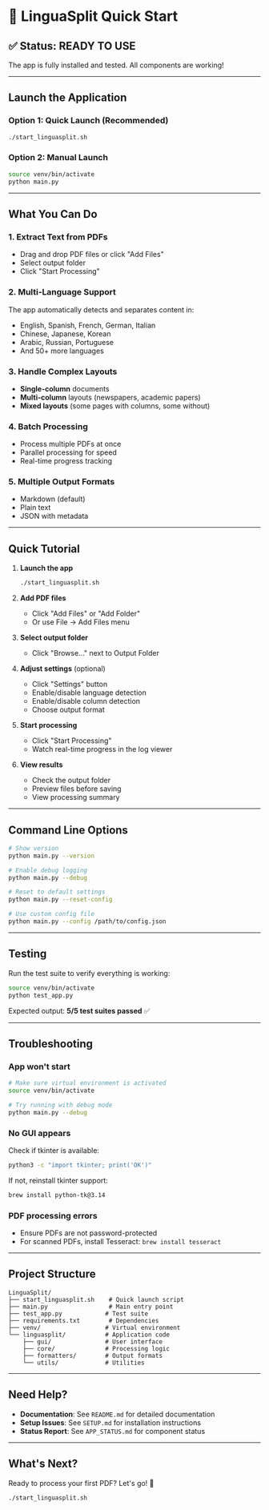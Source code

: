 # 🚀 LinguaSplit Quick Start

## ✅ Status: READY TO USE

The app is fully installed and tested. All components are working!

---

## Launch the Application

### Option 1: Quick Launch (Recommended)
```bash
./start_linguasplit.sh
```

### Option 2: Manual Launch
```bash
source venv/bin/activate
python main.py
```

---

## What You Can Do

### 1. Extract Text from PDFs
- Drag and drop PDF files or click "Add Files"
- Select output folder
- Click "Start Processing"

### 2. Multi-Language Support
The app automatically detects and separates content in:
- English, Spanish, French, German, Italian
- Chinese, Japanese, Korean
- Arabic, Russian, Portuguese
- And 50+ more languages

### 3. Handle Complex Layouts
- **Single-column** documents
- **Multi-column** layouts (newspapers, academic papers)
- **Mixed layouts** (some pages with columns, some without)

### 4. Batch Processing
- Process multiple PDFs at once
- Parallel processing for speed
- Real-time progress tracking

### 5. Multiple Output Formats
- Markdown (default)
- Plain text
- JSON with metadata

---

## Quick Tutorial

1. **Launch the app**
   ```bash
   ./start_linguasplit.sh
   ```

2. **Add PDF files**
   - Click "Add Files" or "Add Folder"
   - Or use File → Add Files menu

3. **Select output folder**
   - Click "Browse..." next to Output Folder

4. **Adjust settings** (optional)
   - Click "Settings" button
   - Enable/disable language detection
   - Enable/disable column detection
   - Choose output format

5. **Start processing**
   - Click "Start Processing"
   - Watch real-time progress in the log viewer

6. **View results**
   - Check the output folder
   - Preview files before saving
   - View processing summary

---

## Command Line Options

```bash
# Show version
python main.py --version

# Enable debug logging
python main.py --debug

# Reset to default settings
python main.py --reset-config

# Use custom config file
python main.py --config /path/to/config.json
```

---

## Testing

Run the test suite to verify everything is working:
```bash
source venv/bin/activate
python test_app.py
```

Expected output: **5/5 test suites passed** ✅

---

## Troubleshooting

### App won't start
```bash
# Make sure virtual environment is activated
source venv/bin/activate

# Try running with debug mode
python main.py --debug
```

### No GUI appears
Check if tkinter is available:
```bash
python3 -c "import tkinter; print('OK')"
```

If not, reinstall tkinter support:
```bash
brew install python-tk@3.14
```

### PDF processing errors
- Ensure PDFs are not password-protected
- For scanned PDFs, install Tesseract: `brew install tesseract`

---

## Project Structure

```
LinguaSplit/
├── start_linguasplit.sh    # Quick launch script
├── main.py                 # Main entry point
├── test_app.py            # Test suite
├── requirements.txt        # Dependencies
├── venv/                  # Virtual environment
└── linguasplit/           # Application code
    ├── gui/               # User interface
    ├── core/              # Processing logic
    ├── formatters/        # Output formats
    └── utils/             # Utilities
```

---

## Need Help?

- **Documentation**: See `README.md` for detailed documentation
- **Setup Issues**: See `SETUP.md` for installation instructions
- **Status Report**: See `APP_STATUS.md` for component status

---

## What's Next?

Ready to process your first PDF? Let's go! 🎉

```bash
./start_linguasplit.sh
```

